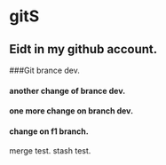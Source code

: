 # gitS

## Eidt in my github account.
###Git brance dev.
#### another change of brance dev.
#### one more change on branch dev.

#### change on f1 branch.
merge test.
stash test.

